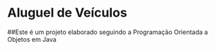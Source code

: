 # Aluguel de Veículos
##Este é um projeto elaborado seguindo a Programação Orientada a Objetos em Java

